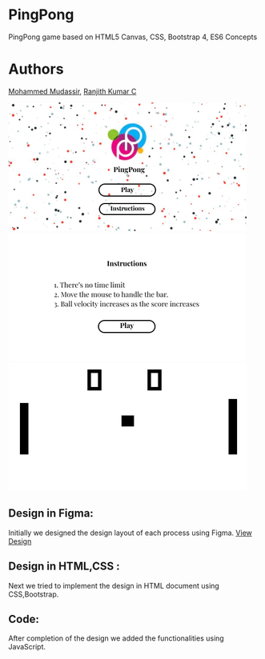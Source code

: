# PingPong
PingPong game based on HTML5 Canvas, CSS, Bootstrap 4, ES6 Concepts

# Authors
[Mohammed Mudassir](https://github.com/Md-Mudassir), 
[Ranjith Kumar C](https://github.com/ranjithckumar)

![Initial Design](https://github.com/Md-Mudassir/PingPong/blob/master/img/Index.jpg)
![](https://github.com/Md-Mudassir/PingPong/blob/master/img/Instructions.jpg)
![](https://github.com/Md-Mudassir/PingPong/blob/master/img/play.jpg)

## Design in Figma:
Initially we designed the design layout of each process using Figma. [View Design](https://www.figma.com/file/AJcEn43hpjal6rUJ2d6kIb/Ping-Pong?node-id=1%3A16)

## Design in HTML,CSS :
Next we tried to implement the design in HTML document using CSS,Bootstrap.

## Code:
After completion of the design we added the functionalities using JavaScript.
